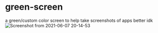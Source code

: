 # green-screen
a green/custom color screen to help take screenshots of apps better idk <br/>
![Screenshot from 2021-06-07 20-14-53](https://user-images.githubusercontent.com/66301495/121037623-3832ab80-c7cd-11eb-8bff-b8767e385be5.png)

